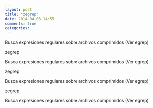 ```yaml
---
layout: post
title: "zegrep"
date: 2014-04-03 14:55
comments: true
categories: 
---
```

Busca expresiones regulares sobre archivos comprimidos (Ver egrep)

zegrep

Busca expresiones regulares sobre archivos comprimidos (Ver egrep)

zegrep

Busca expresiones regulares sobre archivos comprimidos (Ver egrep)

zegrep

Busca expresiones regulares sobre archivos comprimidos (Ver egrep)

